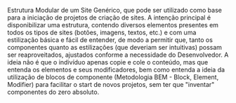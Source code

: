 Estrutura Modular de um Site Genérico, que pode ser utilizado como base para a iniciação de projetos de criação de sites.
A intenção principal é disponibilizar uma estrutura, contendo diversos elementos presentes em todos os tipos de sites (botões, imagens, textos, etc.) e com uma estilização básica e fácil de entender, de modo a permitir que, tanto os componentes quanto as estilizações (que deveriam ser intuitivas) possam ser reaproveitados, ajustados conforme a necessidade do Desenvolvedor.
A ideia não é que o indivíduo apenas copie e cole o conteúdo, mas que entenda os elementos e seus modificadores, bem como entenda a ideia da utilização de blocos de componente (Metodologia BEM - Block, Element, Modifier) para facilitar o start de novos projetos, sem ter que "inventar" componentes do zero absoluto.